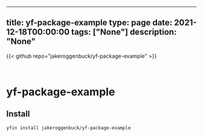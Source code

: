 
---
title: yf-package-example
type: page
date: 2021-12-18T00:00:00
tags: ["None"]
description: "None"
---

{{< github repo="jakeroggenbuck/yf-package-example" >}}

<br>

# yf-package-example

## Install
```
yfin install jakeroggenbuck/yf-package-example
```
